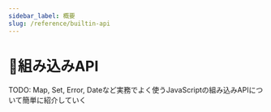 ```yaml
---
sidebar_label: 概要
slug: /reference/builtin-api
---
```


# 🚧組み込みAPI

TODO: Map, Set, Error, Dateなど実務でよく使うJavaScriptの組み込みAPIについて簡単に紹介していく
